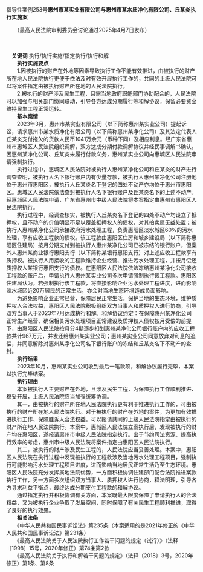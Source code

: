 指导性案例253号**惠州市某实业有限公司与惠州市某水质净化有限公司、丘某炎执行实施案**

　　（最高人民法院审判委员会讨论通过2025年4月7日发布）

　

　**关键词** 执行/执行实施/指定执行/执行和解  
　　**执行实施要点**  
　　1.因被执行的财产在外地等因素导致执行工作不能有效推进，由被执行的财产所在地人民法院执行更便于依法及时有效开展执行工作的，共同的上级人民法院可以将案件指定由被执行财产所在地的人民法院执行。  
　　2.被执行的财产涉及民生工程，且需当地政府职能部门协助配合的，人民法院可以加强与相关部门协同联动，引导各方达成分期履行等和解协议，保留必要资金维持民生工程正常运转。  
　　**基本案情**  
　　2023年3月，惠州市某实业有限公司（以下简称惠州某实业公司）提起诉讼，请求惠州市某水质净化有限公司（以下简称惠州某净化公司）及其法定代表人丘某炎支付拖欠的货款人民币1041万余元（币种下同）及相应利息。经广东省惠州市惠城区人民法院组织调解，双方达成分期付款调解协议并经民事调解书确认。因惠州某净化公司、丘某炎未履行付款义务，惠州某实业公司向惠城区人民法院申请强制执行。  
　　执行过程中，惠城区人民法院对被执行人惠州某净化公司和丘某炎的财产进行调查查明，被执行人名下银行账户内有少量存款，被执行人惠州某净化公司注册地位于惠州市惠阳区，被执行人丘某炎名下登记的四处不动产亦均位于惠州市惠阳区。惠城区人民法院依法查封被执行人名下银行账户及丘某炎名下的上述不动产。经惠城区人民法院申请，广东省惠州市中级人民法院将本案指定由惠州市惠阳区人民法院执行。  
　　执行过程中，经调查核实，被执行人丘某炎名下登记的四处不动产均设立了抵押权，且不动产的价值明显不足以覆盖抵押权人的债权，对其拍卖属无益处置；被执行人惠州某净化公司承接政府污水处理工程，负责惠阳区淡水城区60%的污水处理，享有应收工程款的债权。该工程款由惠阳区住房和城乡建设局（以下简称惠阳区住建局）按月分期支付到被执行人惠州某净化公司已被冻结的银行账户，但案外人惠州某商业银行惠阳支行（以下简称某银行惠阳支行）对上述应收工程款享有质押权。被执行人用接收的工程款维持企业经营、推进污水处理工程，并按月偿还质押权人某银行惠阳支行的债权。在惠阳区人民法院依法冻结惠州某净化公司接收工程款的账户后，申请执行人惠州某实业公司多次申请强制执行该工程款。惠阳区住建局认为，若强制执行该工程款，将直接影响企业污水处理工程进度，进而影响淡水城区近20万居民的正常生活，亦会对当地生态环境造成负面影响。  
　　为避免影响企业正常经营，保障居民正常生活，保护当地的生态环境，维护质押权人合法权益，惠阳区人民法院积极组织双方当事人和质押权人进行协商，引导双方当事人于2023年7月达成执行和解。和解协议约定：在保障惠州某净化公司正常生产经营、确保相关污水处理项目正常建设及质押权人债权按月受偿的前提下，由惠阳区人民法院按月分4期逐步扣划惠州某净化公司银行账户内的应收工程款共计967万元，并发还给惠州某实业公司；惠州某实业公司同意放弃对利息的追偿，并同意解除对惠州某净化公司名下银行账户的冻结和丘某炎名下不动产的查封。  
　　**执行结果**  
　　2023年10月，惠州某实业公司收到最后一笔款项，和解协议履行完毕，本案以执行完毕结案。  
　　**执行理由**  
　　本案被执行人主要财产在外地，且涉及民生工程，为保障执行工作顺利推进、稳妥开展，上级人民法院应当加强统筹协调。  
　　其一，由被执行的财产所在地人民法院执行更有利于推进执行工作的，可由被执行的财产所在地人民法院执行。对于被执行的财产在外地的案件，为更加有效推进执行工作、保障胜诉人合法权益，可以报请共同的上级人民法院指定由被执行的财产所在地人民法院执行。本案中，惠城区人民法院立案执行后，发现被执行的财产均在惠阳区，遂报请惠州市中级人民法院指定执行。出于节约司法资源、提高执行效率的考虑，惠州市中级人民法院将案件指定由惠阳区人民法院执行。  
　　其二，被执行的财产涉及民生工程的，人民法院应当妥善处理。本案中，惠阳区人民法院在执行过程中发现被执行的工程款涉及当地污水处理工程项目，强制执行可能影响污水处理工程项目进度，进而影响当地居民正常生活乃至生态环境。惠阳区人民法院充分发挥属地法院优势，一方面积极协调住建部门配合法院推进案款执行工作，另一方面多次组织双方当事人、质押权人进行协商，释法明理，引导各方寻求利益平衡点，最终达成分期支付工程款的和解协议。  
　　通过指定执行并积极协调有关方面，本案既最大限度保障了申请执行人的合法权益，又为被执行企业争取了发展空间，同时保障了有关民生工程顺利推进，取得了良好的执行效果。  
　　**相关法条**  
　　《中华人民共和国民事诉讼法》第235条（本案适用的是2021年修正的《中华人民共和国民事诉讼法》第231条）  
　　《最高人民法院关于人民法院执行工作若干问题的规定（试行）》（法释〔1998〕15号，2020年修正）第74条第2款  
　　《最高人民法院关于执行和解若干问题的规定》（法释〔2018〕3号，2020年修正）第1条、第8条
